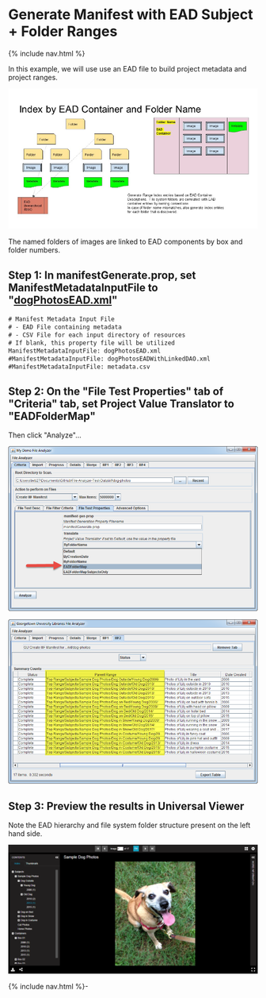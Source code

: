 # Generate Manifest with EAD Subject + Folder Ranges

{% include nav.html %}

In this example, we will use use an EAD file to build project metadata and project ranges.  

![Index by EAD and Folder](tutorial-screenshots/IIIFScenarios/Slide6.JPG)

The named folders of images are linked to EAD components by box and folder numbers.

## Step 1: In manifestGenerate.prop, set ManifestMetadataInputFile to "[dogPhotosEAD.xml](dog-photos/dogPhotosEAD.xml)"

    # Manifest Metadata Input File
    # - EAD File containing metadata
    # - CSV File for each input directory of resources
    # If blank, this property file will be utilized
    ManifestMetadataInputFile: dogPhotosEAD.xml
    #ManifestMetadataInputFile: dogPhotosEADWithLinkedDAO.xml
    #ManifestMetadataInputFile: metadata.csv

## Step 2: On the "File Test Properties" tab of "Criteria" tab, set Project Value Translator to "EADFolderMap"

Then click "Analyze"...

![Screenshot](tutorial-screenshots/fad5.png)

![Screenshot](tutorial-screenshots/fad5a.png)

## Step 3: Preview the results in Universal Viewer

Note the EAD hierarchy and file system folder structure present on the left hand side.

![Screenshot](tutorial-screenshots/uv5.png)

{% include nav.html %}- 
